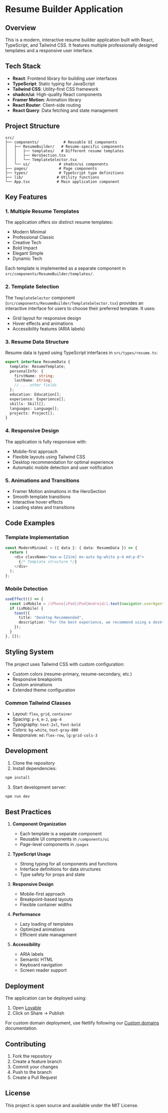 # Resume Builder Application

## Overview

This is a modern, interactive resume builder application built with React, TypeScript, and Tailwind CSS. It features multiple professionally designed templates and a responsive user interface.

## Tech Stack

- **React**: Frontend library for building user interfaces
- **TypeScript**: Static typing for JavaScript
- **Tailwind CSS**: Utility-first CSS framework
- **shadcn/ui**: High-quality React components
- **Framer Motion**: Animation library
- **React Router**: Client-side routing
- **React Query**: Data fetching and state management

## Project Structure

```
src/
├── components/           # Reusable UI components
│   ├── ResumeBuilder/   # Resume-specific components
│   │   ├── templates/   # Different resume templates
│   │   ├── HeroSection.tsx
│   │   └── TemplateSelector.tsx
│   └── ui/             # shadcn/ui components
├── pages/              # Page components
├── types/              # TypeScript type definitions
├── lib/               # Utility functions
└── App.tsx            # Main application component
```

## Key Features

### 1. Multiple Resume Templates

The application offers six distinct resume templates:
- Modern Minimal
- Professional Classic
- Creative Tech
- Bold Impact
- Elegant Simple
- Dynamic Tech

Each template is implemented as a separate component in `src/components/ResumeBuilder/templates/`.

### 2. Template Selection

The `TemplateSelector` component (`src/components/ResumeBuilder/TemplateSelector.tsx`) provides an interactive interface for users to choose their preferred template. It uses:
- Grid layout for responsive design
- Hover effects and animations
- Accessibility features (ARIA labels)

### 3. Resume Data Structure

Resume data is typed using TypeScript interfaces in `src/types/resume.ts`:

```typescript
export interface ResumeData {
  template: ResumeTemplate;
  personalInfo: {
    firstName: string;
    lastName: string;
    // ... other fields
  };
  education: Education[];
  experience: Experience[];
  skills: Skill[];
  languages: Language[];
  projects: Project[];
}
```

### 4. Responsive Design

The application is fully responsive with:
- Mobile-first approach
- Flexible layouts using Tailwind CSS
- Desktop recommendation for optimal experience
- Automatic mobile detection and user notification

### 5. Animations and Transitions

- Framer Motion animations in the HeroSection
- Smooth template transitions
- Interactive hover effects
- Loading states and transitions

## Code Examples

### Template Implementation

```typescript
const ModernMinimal = ({ data }: { data: ResumeData }) => {
  return (
    <div className="max-w-[21cm] mx-auto bg-white p-4 md:p-8">
      {/* Template structure */}
    </div>
  );
};
```

### Mobile Detection

```typescript
useEffect(() => {
  const isMobile = /iPhone|iPad|iPod|Android/i.test(navigator.userAgent);
  if (isMobile) {
    toast({
      title: "Desktop Recommended",
      description: "For the best experience, we recommend using a desktop browser.",
    });
  }
}, []);
```

## Styling System

The project uses Tailwind CSS with custom configuration:

- Custom colors (resume-primary, resume-secondary, etc.)
- Responsive breakpoints
- Custom animations
- Extended theme configuration

### Common Tailwind Classes

- Layout: `flex`, `grid`, `container`
- Spacing: `p-4`, `m-2`, `gap-4`
- Typography: `text-2xl`, `font-bold`
- Colors: `bg-white`, `text-gray-800`
- Responsive: `md:flex-row`, `lg:grid-cols-3`

## Development

1. Clone the repository
2. Install dependencies:
```bash
npm install
```
3. Start development server:
```bash
npm run dev
```

## Best Practices

1. **Component Organization**
   - Each template is a separate component
   - Reusable UI components in `/components/ui`
   - Page-level components in `/pages`

2. **TypeScript Usage**
   - Strong typing for all components and functions
   - Interface definitions for data structures
   - Type safety for props and state

3. **Responsive Design**
   - Mobile-first approach
   - Breakpoint-based layouts
   - Flexible container widths

4. **Performance**
   - Lazy loading of templates
   - Optimized animations
   - Efficient state management

5. **Accessibility**
   - ARIA labels
   - Semantic HTML
   - Keyboard navigation
   - Screen reader support

## Deployment

The application can be deployed using:
1. Open [Lovable](https://lovable.dev/projects/07a4d314-dad7-47a3-b4ae-ace2437956f4)
2. Click on Share -> Publish

For custom domain deployment, use Netlify following our [Custom domains](https://docs.lovable.dev/tips-tricks/custom-domain/) documentation.

## Contributing

1. Fork the repository
2. Create a feature branch
3. Commit your changes
4. Push to the branch
5. Create a Pull Request

## License

This project is open source and available under the MIT License.
